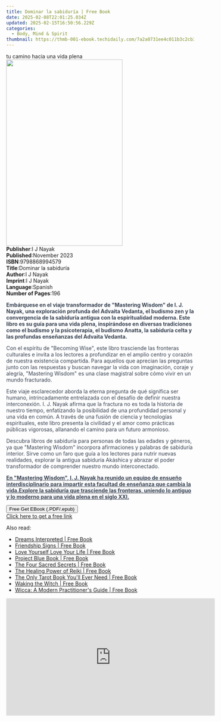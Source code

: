 ```yaml
---
title: Dominar la sabiduría | Free Book
date: 2025-02-08T22:01:25.034Z
updated: 2025-02-15T16:50:56.229Z
categories:
  - Body, Mind & Spirit
thumbnail: https://thmb-001-ebook.techidaily.com/7a2a0731ee4c011b3c2cb3ae7e7fa15425461fa12073c5b9437e4e91ea842cc2.jpg
---
```

<main id="book-container">
  <div class="flex flex-col">
    <div class="book-brief flex-1 py-6 px-4 sm:p-6 md:py-10 md:px-8">
      <!-- brief-->
      <div class="book-brief-main">tu camino hacia una vida plena</div>
    </div>
    <div
      class="book-meta-info flex-1 grid gap-4 col-start-1 col-end-3 row-start-1 sm:mb-6 sm:grid-cols-4 lg:gap-6 lg:col-start-2 lg:row-end-6 lg:row-span-6 lg:mb-0"
    >
      <div
        class="book-meta-info-left place-content-center mt-4 p-4 text-sm leading-6 col-start-2 col-span-2 dark:text-slate-400"
      >
        <img
          class="w-full h-500 object-cover rounded-lg sm:h-255 sm:col-span-2 lg:col-span-full"
          src="https://img-001-ebook.techidaily.com/946856f63f5be48664b453f6dd1dffa294767e701b39a61328f8bf0e27b78a82.jpg"
          alt=""
          width="312"
          height="500"
        />
      </div>
      <div
        class="book-meta-info-right mt-2 col-start-1 row-start-2 col-span-3 self-center"
      >
        <!-- meta data  -->
        <div class="flex flex-col px-4 md:px-8">
          <div class="flex-1">
            <strong>Publisher</strong>:<span class="px-2">I J Nayak</span>
          </div>
          <div class="flex-1">
            <strong>Published</strong>:<span class="px-2">November 2023</span>
          </div>
          <div class="flex-1">
            <strong>ISBN</strong>:<span class="px-2">9798868994579</span>
          </div>
          <div class="flex-1">
            <strong>Title</strong>:<span class="px-2"
              >Dominar la sabiduría</span
            >
          </div>
          <div class="flex-1">
            <strong>Author</strong>:<span class="px-2">I J Nayak</span>
          </div>
          <div class="flex-1">
            <strong>Imprint</strong>:<span class="px-2">I J Nayak</span>
          </div>
          <div class="flex-1">
            <strong>Language</strong>:<span class="px-2">Spanish</span>
          </div>
          <div class="flex-1">
            <strong>Number of Pages</strong>:<span class="px-2">196</span>
          </div>
        </div>
      </div>
    </div>
    <div class="book-description flex-1 py-6 px-4 sm:p-6 md:py-10 md:px-8">
      <div class="book-description-main">
        <div accordion-content="" id="description">
          <p>
            <strong
              style="background-color: rgba(0, 0, 0, 0); color: rgb(55, 65, 81)"
              >Embárquese en el viaje transformador de "Mastering Wisdom" de I.
              J. Nayak, una exploración profunda del Advaita Vedanta, el budismo
              zen y la convergencia de la sabiduría antigua con la
              espiritualidad moderna. Este libro es su guía para una vida plena,
              inspirándose en diversas tradiciones como el budismo y la
              psicoterapia, el budismo Anatta, la sabiduría celta y las
              profundas enseñanzas del Advaita Vedanta.</strong
            >
          </p>
          <p>
            <span
              style="background-color: rgba(0, 0, 0, 0); color: rgb(55, 65, 81)"
              >Con el espíritu de "Becoming Wise", este libro trasciende las
              fronteras culturales e invita a los lectores a profundizar en el
              amplio centro y corazón de nuestra existencia compartida. Para
              aquellos que aprecian las preguntas junto con las respuestas y
              buscan navegar la vida con imaginación, coraje y alegría,
              "Mastering Wisdom" es una clase magistral sobre cómo vivir en un
              mundo fracturado.</span
            >
          </p>
          <p>
            <span
              style="background-color: rgba(0, 0, 0, 0); color: rgb(55, 65, 81)"
              >Este viaje esclarecedor aborda la eterna pregunta de qué
              significa ser humano, intrincadamente entrelazada con el desafío
              de definir nuestra interconexión. I. J. Nayak afirma que la
              fractura no es toda la historia de nuestro tiempo, enfatizando la
              posibilidad de una profundidad personal y una vida en común. A
              través de una fusión de ciencia y tecnologías espirituales, este
              libro presenta la civilidad y el amor como prácticas públicas
              vigorosas, allanando el camino para un futuro armonioso.</span
            >
          </p>
          <p>
            <span
              style="background-color: rgba(0, 0, 0, 0); color: rgb(55, 65, 81)"
              >Descubra libros de sabiduría para personas de todas las edades y
              géneros, ya que "Mastering Wisdom" incorpora afirmaciones y
              palabras de sabiduría interior. Sirve como un faro que guía a los
              lectores para nutrir nuevas realidades, explorar la antigua
              sabiduría Akáshica y abrazar el poder transformador de comprender
              nuestro mundo interconectado.</span
            >
          </p>
          <p>
            <strong
              style="background-color: rgba(0, 0, 0, 0); color: rgb(55, 65, 81)"
              ><u
                >En "Mastering Wisdom", I. J. Nayak ha reunido un equipo de
                ensueño interdisciplinario para impartir esta facultad de
                enseñanza que cambia la vida.</u
              ></strong
            ><strong
              style="
                background-color: rgb(247, 247, 248);
                color: rgb(55, 65, 81);
              "
              ><u
                >Explore la sabiduría que trasciende las fronteras, uniendo lo
                antiguo y lo moderno para una vida plena en el siglo XXI.</u
              ></strong
            >
          </p>
        </div>
        <div class="accordion-fader"></div>
      </div>
    </div>
    <div class="book-excerpts flex-1 py-6 px-4 sm:p-6 md:py-10 md:px-8"></div>
    <div
      class="book-about-author flex-1 py-6 px-4 sm:p-6 md:py-10 md:px-8"
    ></div>
    <div class="book-free-get flex-1 py-6 px-4 sm:p-6 md:py-10 md:px-8">
      <button
        id="btn-free-get"
        class="bg-blue-500 hover:bg-blue-700 text-white font-bold py-2 px-4 rounded"
      >
        Free Get EBook (.PDF/.epub)
      </button>
      <div id="countdown-display" class="px-2 text-lg mt-2"></div>
      <a
        id="free-link"
        class="hidden bg-blue-500 hover:bg-blue-700 text-white font-bold py-2 px-4 rounded"
        href="https://www.ebooks.com/en-us/book/211252830/dominar-la-sabidur-a/i-j-nayak/"
        target="_blank"
        >Click here to get a free link</a
      >
    </div>
    <script>
      let countdownTime = 0;
      let countdownInterval = null;
      document
        .getElementById('btn-free-get')
        .addEventListener('click', startCountdown);
      function startCountdown() {
        countdownTime = new Date().getTime() + 60000 * 3;
        countdownInterval = setInterval(updateCountdown, 1000);
        document.getElementById('btn-free-get').disabled = true;
        document
          .getElementById('btn-free-get')
          .classList.add('bg-gray-500', 'cursor-not-allowed');
      }
      function updateCountdown() {
        let currentTime = new Date().getTime();
        let timeLeft = countdownTime - currentTime;
        let secondsLeft = Math.floor(timeLeft / 1000);
        document.getElementById('countdown-display').innerHTML =
          `Remaining time: ${secondsLeft} seconds.`;
        if (secondsLeft <= 0) {
          clearInterval(countdownInterval);
          document.getElementById('btn-free-get').classList.add('hidden');
          document.getElementById('free-link').classList.remove('hidden');
          document.getElementById('countdown-display').innerHTML = '';
        }
      }
    </script>
  </div>
</main>

<ins class="adsbygoogle"
      style="display:block"
      data-ad-client="ca-pub-7571918770474297"
      data-ad-slot="8358498916"
      data-ad-format="auto"
      data-full-width-responsive="true"></ins>
    

<span class="atpl-alsoreadstyle">Also read:</span>
<div><ul>
<li><a href="https://novels-ebooks.techidaily.com/209560209-9781631584442-dreams-interpreted/"><u>Dreams Interpreted | Free Book</u></a></li>
<li><a href="https://novels-ebooks.techidaily.com/209560312-9781507210239-friendship-signs/"><u>Friendship Signs | Free Book</u></a></li>
<li><a href="https://novels-ebooks.techidaily.com/209559426-9780982871805-love-yourself-love-your-life/"><u>Love Yourself Love Your Life | Free Book</u></a></li>
<li><a href="https://novels-ebooks.techidaily.com/209561140-9781633411500-project-blue-book/"><u>Project Blue Book | Free Book</u></a></li>
<li><a href="https://novels-ebooks.techidaily.com/209560114-9781501173790-the-four-sacred-secrets/"><u>The Four Sacred Secrets | Free Book</u></a></li>
<li><a href="https://novels-ebooks.techidaily.com/209560188-9781507210895-the-healing-power-of-reiki/"><u>The Healing Power of Reiki | Free Book</u></a></li>
<li><a href="https://novels-ebooks.techidaily.com/209560189-9781507210857-the-only-tarot-book-youll-ever-need/"><u>The Only Tarot Book You'll Ever Need | Free Book</u></a></li>
<li><a href="https://novels-ebooks.techidaily.com/209560411-9781982100711-waking-the-witch/"><u>Waking the Witch | Free Book</u></a></li>
<li><a href="https://novels-ebooks.techidaily.com/209560225-9781507210758-wicca-a-modern-practitioners-guide/"><u>Wicca: A Modern Practitioner's Guide | Free Book</u></a></li>
</ul></div>

<!-- affiliate ads begin -->
<iframe width="560" height="315" src="https://www.youtube.com/embed/UCqHbpxQGP4?si=XGkajFHdqyoKNAFM" title="YouTube video player" frameborder="0" allow="accelerometer; autoplay; clipboard-write; encrypted-media; gyroscope; picture-in-picture; web-share" referrerpolicy="strict-origin-when-cross-origin" allowfullscreen></iframe>
<!-- affiliate ads end -->


